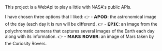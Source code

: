 This project is a WebApi to play a little with NASA's public APIs.

I have chosen three options that I liked:
👉 - 𝗔𝗣𝗢𝗗: the astronomical image of the day (each day it is run will be different).
👉 - 𝗘𝗣𝗜𝗖: an image from the polychromatic cameras that captures several images of the Earth each day along with its information.
👉 - 𝗠𝗔𝗥𝗦 𝗥𝗢𝗩𝗘𝗥: an image of Mars taken by the Curiosity Rovers.

